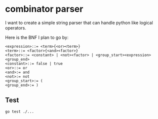 # combinator parser

I want to create a simple string parser that can handle python like logical operators.

Here is the BNF I plan to go by:

```
<expression>::= <term>{<or><term>}
<term>::= <factor>{<and><factor>}
<factor>::= <constant> | <not><factor> | <group_start><expression><group_end>
<constant>::= false | true
<or>::= or
<and>:= and
<not>:= not
<group_start>:= (
<group_end>:= )
```

## Test
```
go test ./...
```